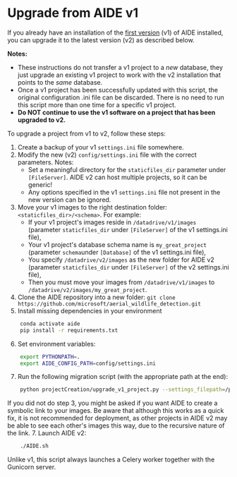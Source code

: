 # Upgrade from AIDE v1

If you already have an installation of the [first version](https://github.com/microsoft/aerial_wildlife_detection/tree/v1) (v1) of AIDE installed, you can upgrade it to the latest version (v2) as described below.

**Notes:**
* These instructions do not transfer a v1 project to a _new_ database, they just upgrade an existing v1 project to work with the v2 installation that points to the _same_ database.
* Once a v1 project has been successfully updated with this script, the original configuration .ini file can be discarded. There is no need to run this script more than one time for a specific v1 project.
* **Do NOT continue to use the v1 software on a project that has been upgraded to v2.**


To upgrade a project from v1 to v2, follow these steps:
1. Create a backup of your v1 `settings.ini` file somewhere.
2. Modify the new (v2) `config/settings.ini` file with the correct parameters.
   Notes:
    * Set a meaningful directory for the `staticfiles_dir` parameter under `[FileServer]`. AIDE v2 can host multiple projects, so it can be generic!
    * Any options specified in the v1 `settings.ini` file not present in the new version can be ignored. 
3. Move your v1 images to the right destination folder: `<staticfiles_dir>/<schema>`.
   For example:
    * If your v1 project's images reside in `/datadrive/v1/images` (parameter `staticfiles_dir` under `[FileServer]` of the v1 settings.ini file),
    * Your v1 project's database schema name is `my_great_project` (parameter `schema`under `[Database]` of the v1 settings.ini file),
    * You specify `/datadrive/v2/images` as the new folder for AIDE v2 (parameter `staticfiles_dir` under `[FileServer]` of the v2 settings.ini file),
    * Then you must move your images from `/datadrive/v1/images` to `/datadrive/v2/images/my_great_project`.
4. Clone the AIDE repository into a new folder:
`git clone https://github.com/microsoft/aerial_wildlife_detection.git`
5. Install missing dependencies in your environment
```bash
    conda activate aide
    pip install -r requirements.txt
```
6. Set environment variables:
```bash
    export PYTHONPATH=.
    export AIDE_CONFIG_PATH=config/settings.ini
```
7. Run the following migration script (with the appropriate path at the end):
```bash
    python projectCreation/upgrade_v1_project.py --settings_filepath=/path/to/v1/settings.ini
```
If you did not do step 3, you might be asked if you want AIDE to create a symbolic link to your images. Be aware that although this works as a quick fix, it is not recommended for deployment, as other projects in AIDE v2 may be able to see each other's images this way, due to the recursive nature of the link.
7. Launch AIDE v2:
```bash
    ./AIDE.sh
```
Unlike v1, this script always launches a Celery worker together with the Gunicorn server.